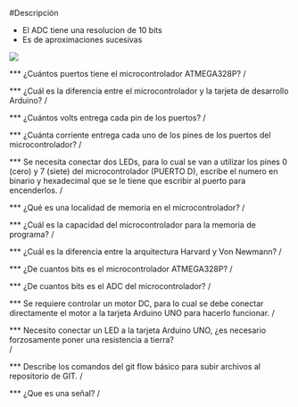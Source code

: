 #Descripción 
- El ADC tiene una resolucion de 10 bits
- Es de aproximaciones sucesivas
  
 ![](https://upload.wikimedia.org/wikipedia/commons/thumb/3/38/Arduino_Uno_-_R3.jpg/250px-Arduino_Uno_-_R3.jpg)

*** ¿Cuántos puertos tiene el microcontrolador ATMEGA328P? 
/

*** ¿Cuál es la diferencia entre el microcontrolador y la tarjeta de desarrollo Arduino? 
/

*** ¿Cuántos volts entrega cada pin de los puertos? 
/

*** ¿Cuánta corriente entrega cada uno de los pines de los puertos del microcontrolador? 
/

*** Se necesita conectar dos LEDs, para lo cual se van a utilizar los pines 0 (cero) y 7 (siete) del microcontrolador (PUERTO D), escribe el numero en binario y hexadecimal que se le tiene que escribir al puerto para encenderlos. 
/

*** ¿Qué es una localidad de memoria en el microcontrolador? 
/

*** ¿Cuál es la capacidad del microcontrolador para la memoria de programa? 
/

*** ¿Cuál es la diferencia entre la arquitectura Harvard y Von Newmann? 
/

*** ¿De cuantos bits es el microcontrolador ATMEGA328P? 
/

*** ¿De cuantos bits es el ADC del microcontrolador? 
/

*** Se requiere controlar un motor DC, para lo cual se debe conectar directamente el motor a la tarjeta Arduino UNO para hacerlo funcionar. 
/

*** Necesito conectar un LED a la tarjeta Arduino UNO, ¿es necesario forzosamente poner una resistencia a tierra?  
/

*** Describe los comandos del git flow básico para subir archivos al repositorio de GIT. 
/

*** ¿Que es una señal?
/
